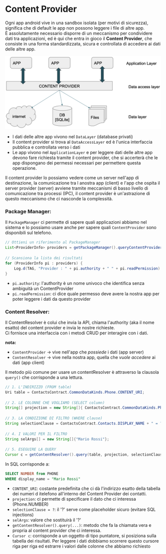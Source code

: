 # Content Provider

Ogni app android vive in una sandbox isolata (per motivi di sicurezza), significa che di default le app non possono leggere i file di altre app.  
È assolutamente necessario disporre di un meccanismo per condividere dati tra applicazioni, ed è qui che entra in gioco il **Content Provider**, che consiste in una forma standardizzata, sicura e controllata di accedere ai dati delle altre app.  



<center>

![architettura content provider](../../images/architettura_content_provider.png)

</center>


- I dati delle altre app vivono nel `DataLayer` (database privati)
- Il content provider si trova al `DataAccessLayer` ed è l'unica interfaccia pubblica e controllata verso i dati
- Le app vivono nel `ApplicationLayer` e per leggere dati delle altre app devono fare richiesta tramite il content provider, che si accerterà che le app dispongano dei permessi necessari per permettere questa operazione.  

Il content provider lo possiamo vedere come un server nell'app di destinazione, la comunicazione tra l anostra app (client) e l'app che ospita il server provider (server) avviene tramite meccanismi di basso livello di comunicazione tra processi (IPC), il content provider è un'astrazione di questo meccanismo che ci nasconde la complessità.  


### Package Manager:  

Il `PackageManager` ci permette di sapere quali applicazioni abbiamo nel sistema e lo possiamo usare anche per sapere quali `ContentProvider` sono disponibili sul telefono.  


```java
// Ottieni un riferimento al PackageManager
List<ProviderInfo> providers = getPackageManager().queryContentProviders(null, 0, 0);

// Scansiona la lista dei risultati
for (ProviderInfo pi : providers) {
    Log.d(TAG, "Provider : " + pi.authority + " " + pi.readPermission);
}
```

- `pi.authority`: l'authority è un nome univoco che identifica senza ambiguità un ContentProvider
- `pi.readPermission`: ci dice quale permesso deve avere la nostra app per poter leggere i dati da questo provider  


### Content Resolver:  

Il ContentResolver è colui che invia la API, chiama l'authority (aka il nome esatto) del content provider e invia le nostre richieste.   
Ci fornisce una interfaccia con i metodi CRUD per interagire con i dati.  

**nota:**  
- `ContentProvider` $\rightarrow$ vive nell'app che _possiede_ i dati (app server)
- `ContentResolver` $\rightarrow$ vive nella nostra app, quella che _vuole accedere_ ai dati (app client)  


Il metodo più comune per usare un contentResolver è attraverso la clausola `query()` che corrisponde a una lettura.  

```java
// 1. L'INDIRIZZO (FROM table)
Uri table = ContactsContract.CommonDataKinds.Phone.CONTENT_URI;

// 2. LE COLONNE CHE VOGLIAMO (SELECT column)
String[] projection = new String[]{ ContactsContract.CommonDataKinds.Phone.NUMBER };

// 3. LA CONDIZIONE DI FILTRO (WHERE clause)
String selectionClause = ContactsContract.Contacts.DISPLAY_NAME + " = ?";

// 4. I VALORI PER IL FILTRO
String selArgs[] = new String[]{"Mario Rossi"};

// 5. ESEGUIRE LA QUERY
Cursor c = getContentResolver().query(table, projection, selectionClause, selArgs, null);
```


In SQL corrisponde a:

```SQL
SELECT NUMBER from PHONE
WHERE display_name = "Mario Rossi"
```  

- `CONTENT_URI`: costante predefinita che ci dà l'indirizzo esatto della tabella dei numeri d itelefono all'interno del Content Provider dei contatti.  
- `projection`: ci permette di specificare il dato che ci interessa (Phone.NUMBER) 
- `selectionClause = ?`: il '?' serve come placeholder sicuro (evitare SQL injections)
- `selArgs`: valore che sostituirà il '?'
- `getContentResolver().query(...)`: metodo che fa la chiamata vera e propria al content provider che ci interessa.  
- `Cursor c`: corrisponde a un oggetto di tipo puntatore, si posiziona sulla tabella dei risultati. Per leggere i dati dobbiamo scorrere questo cursore riga per riga ed estrarre i valori dalle colonne che abbiamo richiesto  

